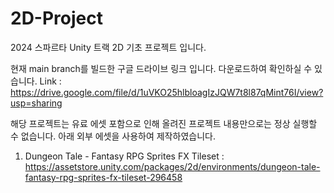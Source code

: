 # 2D-Project
2024 스파르타 Unity 트랙 2D 기초 프로젝트 입니다.

현재 main branch를 빌드한 구글 드라이브 링크 입니다. 다운로드하여 확인하실 수 있습니다.
Link : https://drive.google.com/file/d/1uVKO25hlbloagIzJQW7t8l87qMint76I/view?usp=sharing

해당 프로젝트는 유료 에셋 포함으로 인해 올려진 프로젝트 내용만으로는 정상 실행할 수 없습니다.
아래 외부 에셋을 사용하여 제작하였습니다.

1. Dungeon Tale - Fantasy RPG Sprites FX Tileset :
https://assetstore.unity.com/packages/2d/environments/dungeon-tale-fantasy-rpg-sprites-fx-tileset-296458
